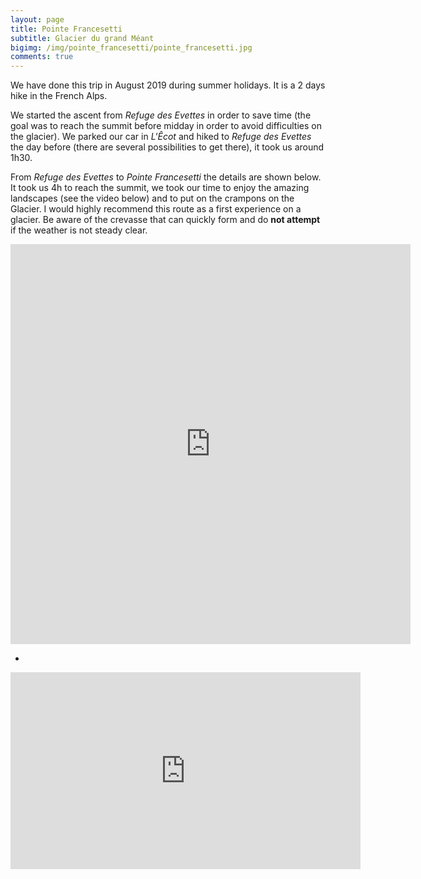```yaml
---
layout: page
title: Pointe Francesetti
subtitle: Glacier du grand Méant
bigimg: /img/pointe_francesetti/pointe_francesetti.jpg
comments: true
---
```


We have done this trip in August 2019 during summer holidays. It is a 2 days hike in the French Alps.

We started the ascent from *Refuge des Evettes* in order to save time (the goal was to reach the summit before midday in order to avoid difficulties on the glacier). We parked our car in *L'Êcot* and hiked to *Refuge des Evettes* the day before (there are several possibilities to get there), it took us around 1h30.

From *Refuge des Evettes* to *Pointe Francesetti* the details are shown below. It took us 4h to reach the summit, we took our time to enjoy the amazing landscapes (see the video below) and to put on the crampons on the Glacier. I would highly recommend this route as a first experience on a glacier. Be aware of the crevasse that can quickly form and do **not attempt** if the weather is not steady clear.

<center>
<iframe src="https://my.viewranger.com/track/widget/11440466?locale=en&amp;m=km&amp;v=2" width="640" height="640" marginwidth="0" frameborder="0" scrolling="no"></iframe>
 </center>

-

<center>
<iframe width="560" height="315" src="https://www.youtube.com/embed/4fIISsZMYcg" frameborder="0" allow="accelerometer; autoplay; encrypted-media; gyroscope; picture-in-picture" allowfullscreen></iframe>
</center>
